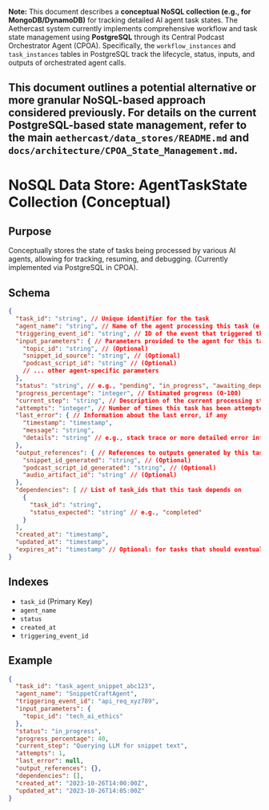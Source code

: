 **Note:** This document describes a **conceptual NoSQL collection (e.g., for MongoDB/DynamoDB)** for tracking detailed AI agent task states. The Aethercast system currently implements comprehensive workflow and task state management using **PostgreSQL** through its Central Podcast Orchestrator Agent (CPOA). Specifically, the `workflow_instances` and `task_instances` tables in PostgreSQL track the lifecycle, status, inputs, and outputs of orchestrated agent calls.

This document outlines a potential alternative or more granular NoSQL-based approach considered previously. For details on the current PostgreSQL-based state management, refer to the main `aethercast/data_stores/README.md` and `docs/architecture/CPOA_State_Management.md`.
---
# NoSQL Data Store: AgentTaskState Collection (Conceptual)

## Purpose
Conceptually stores the state of tasks being processed by various AI agents, allowing for tracking, resuming, and debugging. (Currently implemented via PostgreSQL in CPOA).

## Schema
```json
{
  "task_id": "string", // Unique identifier for the task
  "agent_name": "string", // Name of the agent processing this task (e.g., "SnippetCraftAgent", "PodcastScriptWeaverAgent", "VoiceForgeAgent")
  "triggering_event_id": "string", // ID of the event that triggered this task (e.g., API request ID, previous task ID)
  "input_parameters": { // Parameters provided to the agent for this task
    "topic_id": "string", // (Optional)
    "snippet_id_source": "string", // (Optional)
    "podcast_script_id": "string" // (Optional)
    // ... other agent-specific parameters
  },
  "status": "string", // e.g., "pending", "in_progress", "awaiting_dependency", "completed", "failed", "retrying"
  "progress_percentage": "integer", // Estimated progress (0-100)
  "current_step": "string", // Description of the current processing step
  "attempts": "integer", // Number of times this task has been attempted
  "last_error": { // Information about the last error, if any
    "timestamp": "timestamp",
    "message": "string",
    "details": "string" // e.g., stack trace or more detailed error info
  },
  "output_references": { // References to outputs generated by this task
    "snippet_id_generated": "string", // (Optional)
    "podcast_script_id_generated": "string", // (Optional)
    "audio_artifact_id": "string" // (Optional)
  },
  "dependencies": [ // List of task_ids that this task depends on
    {
      "task_id": "string",
      "status_expected": "string" // e.g., "completed"
    }
  ],
  "created_at": "timestamp",
  "updated_at": "timestamp",
  "expires_at": "timestamp" // Optional: for tasks that should eventually time out
}
```

## Indexes
- `task_id` (Primary Key)
- `agent_name`
- `status`
- `created_at`
- `triggering_event_id`

## Example
```json
{
  "task_id": "task_agent_snippet_abc123",
  "agent_name": "SnippetCraftAgent",
  "triggering_event_id": "api_req_xyz789",
  "input_parameters": {
    "topic_id": "tech_ai_ethics"
  },
  "status": "in_progress",
  "progress_percentage": 40,
  "current_step": "Querying LLM for snippet text",
  "attempts": 1,
  "last_error": null,
  "output_references": {},
  "dependencies": [],
  "created_at": "2023-10-26T14:00:00Z",
  "updated_at": "2023-10-26T14:05:00Z"
}
```
